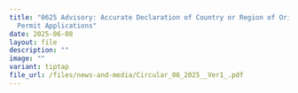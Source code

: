 ```yaml
---
title: "0625 Advisory: Accurate Declaration of Country or Region of Origin in
  Permit Applications"
date: 2025-06-08
layout: file
description: ""
image: ""
variant: tiptap
file_url: /files/news-and-media/Circular_06_2025__Ver1_.pdf
---
```

